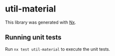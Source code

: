 # util-material

This library was generated with [Nx](https://nx.dev).

## Running unit tests

Run `nx test util-material` to execute the unit tests.
